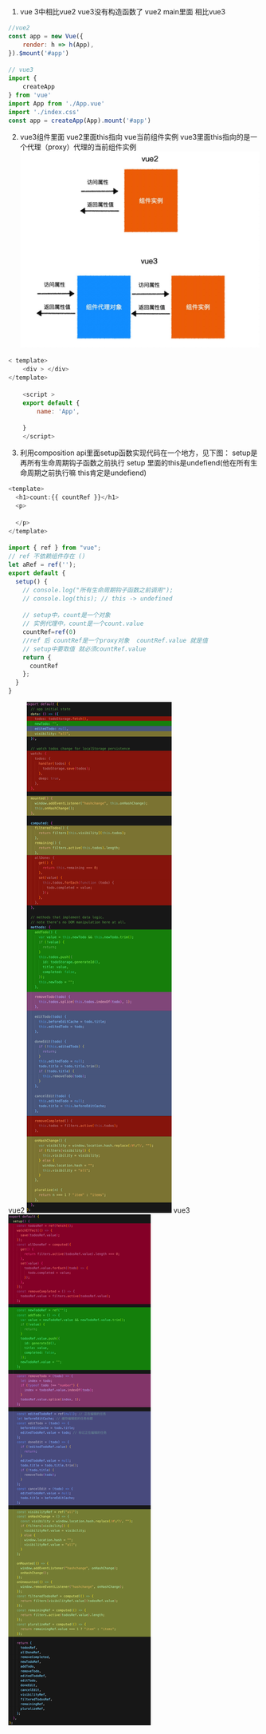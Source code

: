 1. vue 3中相比vue2 vue3没有构造函数了
vue2 main里面 相比vue3

``` javascript
//vue2
const app = new Vue({
    render: h => h(App),
}).$mount('#app')

// vue3
import {
    createApp
} from 'vue'
import App from './App.vue'
import './index.css'
const app = createApp(App).mount('#app')
```

2. vue3组件里面
 vue2里面this指向 vue当前组件实例
 vue3里面this指向的是一个代理（proxy）代理的当前组件实例
 ![avatar](./img/vue3的组件实例代理.jpg)
``` javascript
< template>
    <div > </div> 
</template>

    <script >
    export default {
        name: 'App',

    } 
    </script>
```
3. 利用composition api里面setup函数实现代码在一个地方，见下图：
   setup是再所有生命周期钩子函数之前执行
   setup 里面的this是undefiend(他在所有生命周期之前执行嘛 this肯定是undefiend)
```javascript
<template>
  <h1>count:{{ countRef }}</h1>
  <p>
  
  </p>
</template>

import { ref } from "vue";
// ref 不依赖组件存在 ()
let aRef = ref('');
export default {
  setup() {
    // console.log("所有生命周期钩子函数之前调用");
    // console.log(this); // this -> undefined

    // setup中，count是一个对象
    // 实例代理中，count是一个count.value
    countRef=ref(0)
    //ref 后 countRef是一个proxy对象  countRef.value 就是值 
    // setup中要取值 就必须countRef.value
    return {
      countRef
    };
  }
}

```
   vue2 
   ![avatar](./img/option%20api.jpeg) 
   vue3
   ![avatar](./img/composition%20api.jpg)